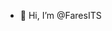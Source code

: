 - 👋 Hi, I’m @FaresITS


<!---
FaresITS/FaresITS is a ✨ special ✨ repository because its `README.md` (this file) appears on your GitHub profile.
You can click the Preview link to take a look at your changes.
--->
